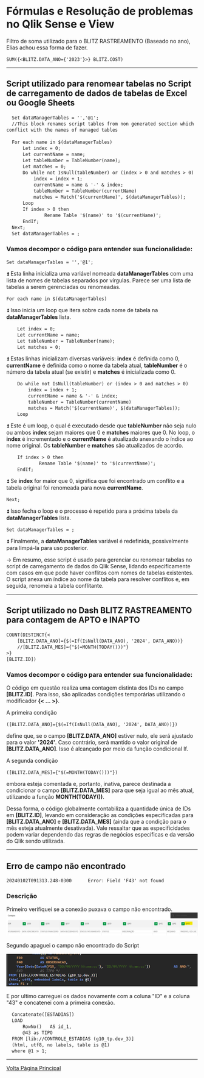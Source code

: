 # Fórmulas e Resolução de problemas no Qlik Sense e View

Filtro de soma utilizado para o BLITZ RASTREAMENTO (Baseado no ano), Elias achou essa forma de fazer.
```
SUM({<BLITZ.DATA_ANO={'2023'}>} BLITZ.COST)
```

------------------------------------------------------------------------------------------------------------

## Script utilizado para renomear tabelas no Script de carregamento de dados de tabelas de Excel ou Google Sheets

```
  Set dataManagerTables = '','@1';
  //This block renames script tables from non generated section which conflict with the names of managed tables

  For each name in $(dataManagerTables) 
      Let index = 0;
      Let currentName = name; 
      Let tableNumber = TableNumber(name); 
      Let matches = 0; 
      Do while not IsNull(tableNumber) or (index > 0 and matches > 0)
          index = index + 1; 
          currentName = name & '-' & index; 
          tableNumber = TableNumber(currentName) 
          matches = Match('$(currentName)', $(dataManagerTables));
      Loop 
      If index > 0 then 
              Rename Table '$(name)' to '$(currentName)'; 
      EndIf; 
  Next; 
  Set dataManagerTables = ;
```

### Vamos decompor o código para entender sua funcionalidade:
```
Set dataManagerTables = '','@1';
```
⏫  Esta linha inicializa uma variável nomeada **dataManagerTables** com uma lista de nomes de tabelas separados por vírgulas. Parece ser uma lista de tabelas a serem gerenciadas ou renomeadas.

```
For each name in $(dataManagerTables)
```
⏫ Isso inicia um loop que itera sobre cada nome de tabela na **dataManagerTables** lista.

```
    Let index = 0;
    Let currentName = name; 
    Let tableNumber = TableNumber(name); 
    Let matches = 0; 
```
⏫ Estas linhas inicializam diversas variáveis: **index** é definida como 0, **currentName** é definida como o nome da tabela atual, **tableNumber** é o número da tabela atual (se existir) e **matches** é inicializada como 0.

```
    Do while not IsNull(tableNumber) or (index > 0 and matches > 0)
        index = index + 1; 
        currentName = name & '-' & index; 
        tableNumber = TableNumber(currentName) 
        matches = Match('$(currentName)', $(dataManagerTables));
    Loop 
```
⏫ Este é um loop, o qual é executado desde que **tableNumber** não seja nulo ou ambos **index** sejam maiores que 0 e **matches** maiores que 0. No loop, o **index** é incrementado e o **currentName** é atualizado anexando o índice ao nome original. Os **tableNumber** e **matches** são atualizados de acordo.

```
    If index > 0 then 
            Rename Table '$(name)' to '$(currentName)'; 
    EndIf; 
```
⏫ Se **index** for maior que 0, significa que foi encontrado um conflito e a tabela original foi renomeada para nova **currentName**.
```
Next; 
```
⏫ Isso fecha o loop e o processo é repetido para a próxima tabela da **dataManagerTables** lista.

```
Set dataManagerTables = ;
```
⏫ Finalmente, a **dataManagerTables** variável é redefinida, possivelmente para limpá-la para uso posterior.

 -> Em resumo, esse script é usado para gerenciar ou renomear tabelas no script de carregamento de dados do Qlik Sense, lidando especificamente com casos em que pode haver conflitos com nomes de tabelas existentes. O script anexa um índice ao nome da tabela para resolver conflitos e, em seguida, renomeia a tabela conflitante.

------------------------

## Script utilizado no Dash BLITZ RASTREAMENTO para contagem de APTO e INAPTO

```
COUNT(DISTINCT{<
	[BLITZ.DATA_ANO]={$(=If(IsNull(DATA_ANO), '2024', DATA_ANO))}
    //[BLITZ.DATA_MES]={"$(=MONTH(TODAY()))"}
>}
[BLITZ.ID])
``` 
### Vamos decompor o código para entender sua funcionalidade:

O código em questão realiza uma contagem distinta dos IDs no campo **[BLITZ.ID]**. Para isso, são aplicadas condições temporárias utilizando o modificador **{< ... >}**.

A primeira condição 
```
([BLITZ.DATA_ANO]={$(=If(IsNull(DATA_ANO), '2024', DATA_ANO))})
``` 
define que, se o campo **[BLITZ.DATA_ANO]** estiver nulo, ele será ajustado para o valor **'2024'**. Caso contrário, será mantido o valor original de **[BLITZ.DATA_ANO]**. Isso é alcançado por meio da função condicional If.

A segunda condição 
```
([BLITZ.DATA_MES]={"$(=MONTH(TODAY()))"})
```
embora esteja comentada e, portanto, inativa, parece destinada a condicionar o campo **[BLITZ.DATA_MES]** para que seja igual ao mês atual, utilizando a função **MONTH(TODAY())**.

Dessa forma, o código globalmente contabiliza a quantidade única de IDs em **[BLITZ.ID]**, levando em consideração as condições especificadas para **[BLITZ.DATA_ANO]** e **[BLITZ.DATA_MES]** (ainda que a condição para o mês esteja atualmente desativada). Vale ressaltar que as especificidades podem variar dependendo das regras de negócios específicas e da versão do Qlik sendo utilizada.

---------------------------

## Erro de campo não encontrado
```
20240102T091313.248-0300      Error: Field 'F43' not found 
```
### Descrição
Primeiro verifiquei se a conexão puxava o campo não encontrado.
![resolução 001](/QLIK/ASSETS/resolução%20qlik%20001.png)

Segundo apaguei o campo não encontrado do Script

![resolução 002](/QLIK/ASSETS/resolução%20qlik%20002.png)

E por ultimo carreguei os dados novamente com a coluna "ID" e a coluna "43" e concatenei com a primeira conexão.
```
  Concatenate([ESTADIAS])
  LOAD
      RowNo()	AS id_1,
      @43 as TIPO
  FROM [lib://CONTROLE_ESTADIAS (g10_tp.dev_3)]
  (html, utf8, no labels, table is @1)
  where @1 > 1;
```




-------------------------------------------------------
[Volta Página Principal](/README.md)